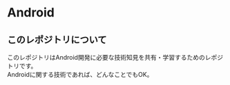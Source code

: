 # Android
## このレポジトリについて
このレポジトリはAndroid開発に必要な技術知見を共有・学習するためのレポジトリです。  
Androidに関する技術であれば、どんなことでもOK。
